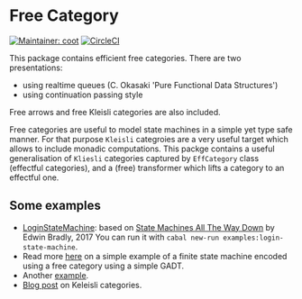 # Free Category
[![Maintainer: coot](https://img.shields.io/badge/maintainer-coot-lightgrey.svg)](http://github.com/coot)
[![CircleCI](https://circleci.com/gh/coot/free-category/tree/master.svg?style=svg)](https://circleci.com/gh/coot/free-category/tree/master)

This package contains efficient free categories. There are two presentations:

* using realtime queues (C. Okasaki 'Pure Functional Data Structures')
* using continuation passing style

Free arrows and free Kleisli categories are also included.

Free categories are useful to model state machines in a simple yet type safe
manner.  For that purpose `Kleisli` categroies are a very useful target which
allows to include monadic computations.  This packge contains a useful
generalisation of `Kliesli` categories captured by `EffCategory` class
(effectful categories), and a (free) transformer which lifts a category to
an effectful one.

## Some examples
* [LoginStateMachine](https://github.com/coot/free-category/blob/master/examples/src/LoginStateMachine.hs):
  based on [State Machines All The Way
  Down](https://www.youtube.com/watch?v=xq7ZuSRgCR4) by Edwin Bradly, 2017 You
  can run it with `cabal new-run examples:login-state-machine`.
* Read more [here](https://coot.me/posts/finite-state-machines.html) on
  a simple example of a finite state machine encoded using a free category
  using a simple GADT.
* Another
  [example](https://github.com/coot/free-algebras/blob/master/examples/src/Control/Category/Free.hs).
* [Blog post](https://coot.me/posts/kleisli-categories-and-free-monads.html) on Keleisli categories.

